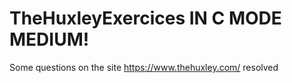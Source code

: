 # TheHuxleyExercices IN C MODE MEDIUM!
 Some questions on the site https://www.thehuxley.com/ resolved
